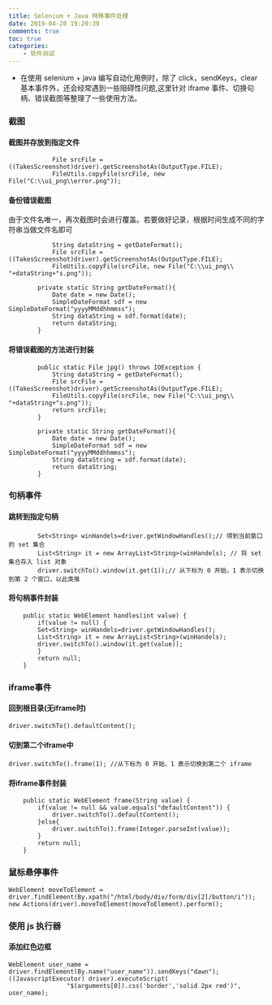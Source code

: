```yaml
---
title: Selenium + Java 特殊事件处理
date: 2019-04-20 19:20:39
comments: true
toc: true
categories:
	- 软件测试
---
```


* 在使用 selenium + java 编写自动化用例时，除了 click，sendKeys，clear 基本事件外，还会经常遇到一些阻碍性问题,这里针对 iframe 事件、切换句柄、错误截图等整理了一些使用方法。

	<!--more-->

### 截图
#### 截图并存放到指定文件

```
			File srcFile = ((TakesScreenshot)driver).getScreenshotAs(OutputType.FILE);
		 	FileUtils.copyFile(srcFile, new File("C:\\ui_png\\error.png"));
```

#### 备份错误截图

由于文件名唯一，再次截图时会进行覆盖。若要做好记录，根据时间生成不同的字符串当做文件名即可

```
			String dataString = getDateFormat();
			File srcFile = ((TakesScreenshot)driver).getScreenshotAs(OutputType.FILE);
			FileUtils.copyFile(srcFile, new File("C:\\ui_png\\ "+dataString+"s.png"));

		private static String getDateFormat(){
			Date date = new Date();
			SimpleDateFormat sdf = new SimpleDateFormat("yyyyMMddhhmmss");
			String dataString = sdf.format(date);
			return dataString;
		}
```

#### 将错误截图的方法进行封装

```
		public static File jpg() throws IOException {
			String dataString = getDateFormat();
			File srcFile = ((TakesScreenshot)driver).getScreenshotAs(OutputType.FILE);
			FileUtils.copyFile(srcFile, new File("C:\\ui_png\\ "+dataString+"s.png"));
			return srcFile;
		}

		private static String getDateFormat(){
			Date date = new Date();
			SimpleDateFormat sdf = new SimpleDateFormat("yyyyMMddhhmmss");
			String dataString = sdf.format(date);
			return dataString;
		}
```

### 句柄事件
#### 跳转到指定句柄

```
		Set<String> winHandels=driver.getWindowHandles();// 得到当前窗口的 set 集合
        List<String> it = new ArrayList<String>(winHandels); // 将 set 集合存入 list 对象
        driver.switchTo().window(it.get(1));// 从下标为 0 开始，1 表示切换到第 2 个窗口，以此类推
```

#### 将句柄事件封装

```
	public static WebElement handles(int value) {
		if(value != null) {
		Set<String> winHandels=driver.getWindowHandles();
        List<String> it = new ArrayList<String>(winHandels);
        driver.switchTo().window(it.get(value));
		}
        return null;
	}
```

### iframe事件
#### 回到根目录(无iframe时)

```
driver.switchTo().defaultContent();
```

#### 切到第二个iframe中

```
driver.switchTo().frame(1); //从下标为 0 开始，1 表示切换到第二个 iframe
```

#### 将iframe事件封装

```
	public static WebElement frame(String value) {
		if(value != null && value.equals("defaultContent")) {
			driver.switchTo().defaultContent();
		}else{
			driver.switchTo().frame(Integer.parseInt(value));
		}
		return null;
	}
```

### 鼠标悬停事件

```
WebElement moveToElement = driver.findElement(By.xpath("/html/body/div/form/div[2]/button/i"));
new Actions(driver).moveToElement(moveToElement).perform();
```

### 使用 js 执行器
#### 添加红色边框

```
WebElement user_name = driver.findElement(By.name("user_name")).sendKeys("dawn");
((JavascriptExecutor) driver).executeScript(
				"$(arguments[0]).css('border','solid 2px red')", user_name);
```
